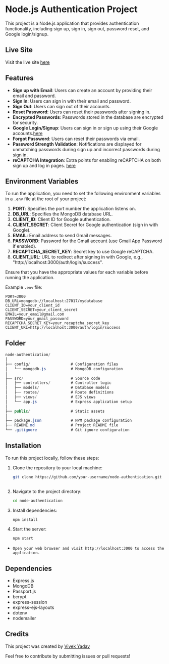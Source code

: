 # Node.js Authentication Project

This project is a Node.js application that provides authentication functionality, including sign up, sign in, sign out, password reset, and Google login/signup.

## Live Site
Visit the live site [here](https://node-authentication-gpu4.onrender.com/user/signout)

## Features
- **Sign up with Email**: Users can create an account by providing their email and password.
- **Sign In**: Users can sign in with their email and password.
- **Sign Out**: Users can sign out of their accounts.
- **Reset Password**: Users can reset their passwords after signing in.
- **Encrypted Passwords**: Passwords stored in the database are encrypted for security.
- **Google Login/Signup**: Users can sign in or sign up using their Google accounts.[here](https://console.cloud.google.com/apis/credentials/oauthclient/536056079130-v11aanfp4imnsmf22pi2779hm1ouh25a.apps.googleusercontent.com?project=nodejs-authentication-414411)
- **Forgot Password**: Users can reset their passwords via email.
- **Password Strength Validation**: Notifications are displayed for unmatching passwords during sign up and incorrect passwords during sign in.
- **reCAPTCHA Integration**: Extra points for enabling reCAPTCHA on both sign up and log in pages. [here](https://www.google.com/recaptcha/admin/site/695485478/settings)

## Environment Variables

To run the application, you need to set the following environment variables in a `.env` file at the root of your project:

1. **PORT**: Specifies the port number the application listens on.
2. **DB_URL**: Specifies the MongoDB database URL.
3. **CLIENT_ID**: Client ID for Google authentication.
4. **CLIENT_SECRET**: Client Secret for Google authentication (sign in with Google).
5. **EMAIL**: Email address to send Gmail messages.
6. **PASSWORD**: Password for the Gmail account (use Gmail App Password if enabled).
7. **RECAPTCHA_SECRET_KEY**: Secret key to use Google reCAPTCHA.
8. **CLIENT_URL**: URL to redirect after signing in with Google, e.g., "http://localhost:3000/auth/login/success".

Ensure that you have the appropriate values for each variable before running the application.

Example `.env` file:

```plaintext
PORT=3000
DB_URL=mongodb://localhost:27017/mydatabase
CLIENT_ID=your_client_id
CLIENT_SECRET=your_client_secret
EMAIL=your_email@gmail.com
PASSWORD=your_gmail_password
RECAPTCHA_SECRET_KEY=your_recaptcha_secret_key
CLIENT_URL=http://localhost:3000/auth/login/success
```

## Folder
  ```csharp
node-authentication/
│
├── config/                  # Configuration files
│   └── mongodb.js           # MongoDB configuration
│
├── src/                     # Source code
│   ├── controllers/         # Controller logic
│   ├── models/              # Database models
│   ├── routes/              # Route definitions
│   ├── views/               # EJS views
│   └── app.js               # Express application setup
│
├── public/                  # Static assets
│
├── package.json             # NPM package configuration
├── README.md                # Project README file
└── .gitignore               # Git ignore configuration
```

## Installation

To run this project locally, follow these steps:

1. Clone the repository to your local machine:

   ```bash
   git clone https://github.com/your-username/node-authentication.git
  
2. Navigate to the project directory:
   ```bash
   cd node-authentication
    ```
3. Install dependencies:
   ```bash
   npm install

4. Start the server:
   ```bash
   npm start
- `Open your web browser and visit http://localhost:3000 to access the application.`

## Dependencies

- Express.js
- MongoDB
- Passport.js
- bcrypt
- express-session
- express-ejs-layouts
- dotenv
- nodemailer

## Credits

This project was created by [Vivek Yadav](https://github.com/vivekyadav5750)

Feel free to contribute by submitting issues or pull requests!






  

